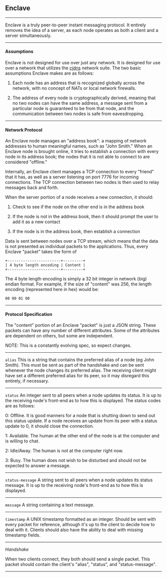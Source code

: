## **Enclave**

---

Enclave is a truly peer-to-peer instant messaging protocol. It entirely removes the idea of a server, as each node operates as both a client and a server simultaneously.

---

#### **Assumptions**

Enclave is not designed for use over just any network. It is designed for use over a network that utilizes the [cjdns](https://github.com/cjdelisle/cjdns) network suite. The two basic assumptions Enclave makes are as follows:

1. Each node has an address that is recognized globally across the network, with no concept of NATs or local network firewalls.

2. The address of every node is cryptographically derived, meaning that no two nodes can have the same address, a message sent from a particular node is guaranteed to be from that node, and the communication between two nodes is safe from eavesdropping.

---

#### **Network Protocol**

An Enclave node manages an "address book": a mapping of network addresses to human meaningful names, such as "John Smith." When an Enclave node is brought online, it tries to establish a connection with every node in its address book; the nodes that it is not able to connect to are considered "offline."

Internally, an Enclave client manages a TCP connection to every "friend" that it has, as well as a server listening on port 7776 for incoming connections. The TCP connection between two nodes is then used to relay messages back and forth.

When the server portion of a node receives a new connection, it should:

1. Check to see if the node on the other end is in the address book

2. If the node is not in the address book, then it should prompt the user to add it as a new contact

3. If the node is in the address book, then establish a connection

Data is sent between nodes over a TCP stream, which means that the data is not presented as individual packets to the applications. Thus, every Enclave "packet" takes the form of

    +------------------------+---------+
    | 4 byte length encoding | Content |
    +------------------------+---------+

The 4 byte length encoding is simply a 32 bit integer in network (big) endian format. For example, if the size of "content" was 256, the length encoding (represented here in hex) would be:

    00 00 01 00

---

#### **Protocol Specification**

The "content" portion of an Enclave "packet" is just a JSON string. These packets can have any number of different attributes. Some of the attributes are dependent on others, but some are independent.

NOTE: This is a constantly evolving spec, so expect changes.

---

`alias` This is a string that contains the preferred alias of a node (eg John Smith). This must be sent as part of the handshake and can be sent whenever the node changes its preferred alias. The receiving client might have set a different preferred alias for its peer, so it may disregard this entirely, if necessary.

---

`status` An integer sent to all peers when a node updates its status. It is up to the receiving node's front-end as to how this is displayed. The status codes are as follows:

0: Offline. It is good manners for a node that is shutting down to send out this status update. If a node receives an update from its peer with a status update to 0, it should close the connection.

1: Available. The human at the other end of the node is at the computer and is willing to chat.

2: Idle/Away. The human is not at the computer right now.

3: Busy. The human does not wish to be disturbed and should not be expected to answer a message.

---

`status-message` A string sent to all peers when a node updates its status message. It is up to the receiving node's front-end as to how this is displayed.

---

`message` A string containing a text message.

---

`timestamp` A UNIX timestamp formatted as an integer. Should be sent with every packet for reference, although it's up to the client to decide how to deal with it. Clients should also have the ability to deal with missing timestamp fields.

---

*Handshake*

When two clients connect, they both should send a single packet. This packet should contain the client's "alias", "status", and "status-message".

---
